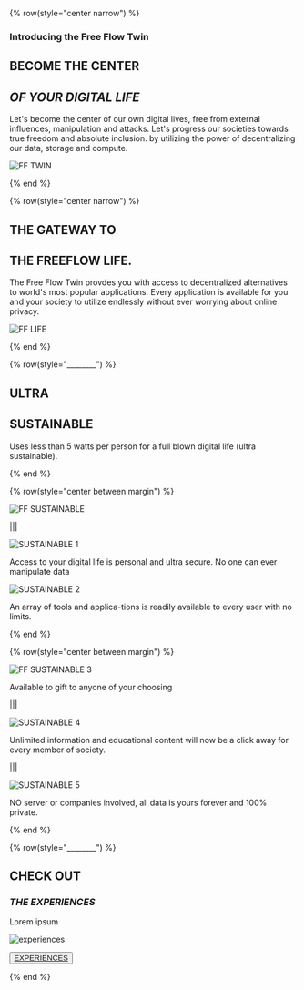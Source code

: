 <!-- section 1 (heade FF TWIN) -->

{% row(style="center narrow") %}

### Introducing the Free Flow Twin

## BECOME THE CENTER 

## _OF YOUR DIGITAL LIFE_

Let's become the center of our own digital lives, free from external influences, manipulation and attacks. 
Let's progress our societies towards true freedom and absolute inclusion. by utilizing the power of decentralizing our data, storage and compute. 

![FF TWIN](twin/FF_twin.png)

{% end %}

<!-- section 2 (FF LIFE) -->

{% row(style="center narrow") %}

## THE GATEWAY TO

##  THE FREEFLOW LIFE. 

The Free Flow Twin provdes you with access to decentralized alternatives to world's most popular applications. 
Every application is available for you and your society to utilize endlessly without ever worrying about online privacy. 

![FF LIFE](twin/FF_life.png)

{% end %}

<!-- section 3 (SUSTAINABLE) -->


<!-- title -->

{% row(style="________") %}

## ULTRA

## SUSTAINABLE

Uses less than 5 watts per person for a full blown digital life (ultra sustainable).

{% end %}

<!-- row 1 sustainability -->

{% row(style="center between margin") %}

![FF SUSTAINABLE](twin/FF_sustainable.png)

|||

![SUSTAINABLE 1](twin/________.png)

Access to your digital life is personal and ultra secure. No one can ever manipulate data

![SUSTAINABLE 2](twin/________.png)

An array of tools and applica-tions is readily available to every user with no limits. 

{% end %}

<!-- row 2 sustainability -->

{% row(style="center between margin") %}

![FF SUSTAINABLE 3](twin/FF_sustainable.png)

Available to gift to anyone of your choosing

|||

![SUSTAINABLE 4](twin/________.png)

Unlimited information and educational content will now be a click away for every member of society.

|||

![SUSTAINABLE 5](twin/________.png)

NO server or companies involved, all data is yours forever and 100% private.

{% end %}

<!-- section 4 (EXPERIENCES) -->

{% row(style="________") %}

## CHECK OUT

### _THE EXPERIENCES_

Lorem ipsum

![experiences](twin/FF_twin_experiences.png)

<button>[EXPERIENCES]("/experiences")</button>

{% end %}
